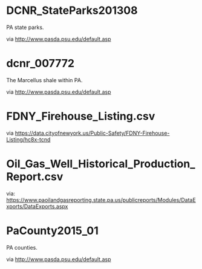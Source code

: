 DCNR_StateParks201308
=====================

PA state parks.

via http://www.pasda.psu.edu/default.asp


dcnr_007772
===========

The Marcellus shale within PA.

via http://www.pasda.psu.edu/default.asp


FDNY_Firehouse_Listing.csv
==========================

via https://data.cityofnewyork.us/Public-Safety/FDNY-Firehouse-Listing/hc8x-tcnd


Oil_Gas_Well_Historical_Production_Report.csv
=============================================

via: https://www.paoilandgasreporting.state.pa.us/publicreports/Modules/DataExports/DataExports.aspx


PaCounty2015_01
===============

PA counties.

via http://www.pasda.psu.edu/default.asp
